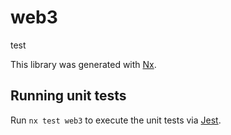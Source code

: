 # web3

test

This library was generated with [Nx](https://nx.dev).

## Running unit tests

Run `nx test web3` to execute the unit tests via [Jest](https://jestjs.io).
